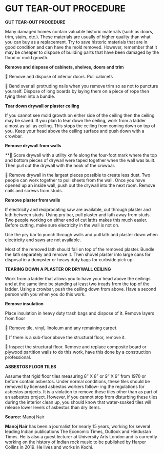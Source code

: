 # GUT TEAR-OUT PROCEDURE

**GUT TEAR-OUT PROCEDURE**

Many damaged homes contain valuable historic materials \(such as doors, trim, stairs, etc.\). These materials are usually of higher quality than what you can buy as a replacement. Try to save historic materials that are in good condition and can have the mold removed. However, remember that it may be cheaper to dispose of building parts that have been damaged by the flood or mold growth.

**Remove and dispose of cabinets, shelves, doors and trim**

 Remove and dispose of interior doors. Pull cabinets

 Bend over all protruding nails when you remove trim so as not to puncture yourself. Dispose of long boards by laying them on a piece of rope then tying them into a bundle.

**Tear down drywall or plaster ceiling**

If you cannot see mold growth on either side of the ceiling then the ceiling may be saved. If you plan to tear down the ceiling, work from a ladder almost as tall as ceiling. This stops the ceiling from coming down on top of you. Keep your head above the ceiling surface and push down with a crowbar.

**Remove drywall from walls**

_\*\*_ Score drywall with a utility knife along the four-foot mark where the top and bottom pieces of drywall were taped together when the wall was built. Then pull out the drywall with the hook of the crowbar.

 Remove drywall in the largest pieces possible to create less dust. Two people can work together to pull sheets from the wall. Once you have opened up an inside wall, push out the drywall into the next room. Remove nails and screws from studs.

**Remove plaster from walls**

If electricity and reciprocating saw are available, cut through plaster and lath between studs. Using pry bar, pull plaster and lath away from studs. Two people working on either end of cut laths makes this much easier. Before cutting, make sure electricity in the wall is not on.

Use the pry bar to punch through walls and pull lath and plaster down when electricity and saws are not available.

Most of the removed lath should fall on top of the removed plaster. Bundle the lath separately and remove it. Then shovel plaster into large cans for disposal in a dumpster or heavy duty bags for curbside pick up.

**TEARING DOWN A PLASTER OR DRYWALL CEILING**

Work from a ladder that allows you to have your head above the ceilings and at the same time be standing at least two treads from the top of the ladder. Using a crowbar, push the ceiling down from above. Have a second person with you when you do this work.

**Remove insulation**

Place insulation in heavy duty trash bags and dispose of it. Remove layers from floor

 Remove tile, vinyl, linoleum and any remaining carpet.

 If there is a sub-floor above the structural floor, remove it.

 Inspect the structural floor. Remove and replace composite board or plywood partition walls to do this work, have this done by a construction professional.

**ASBESTOS FLOOR TILES**

Assume that rigid floor tiles measuring 8” X 8” or 9” X 9” from 1970 or before contain asbestos. Under normal conditions, these tiles should be removed by licensed asbestos workers follow- ing the regulations for asbestos projects. It is a violation to remove these tiles other than as part of an asbestos project. However, if you cannot stop from disturbing these tiles during the interior clean up, you should know that water-soaked tiles will release lower levels of asbestos than dry items.

**Source:** Manoj Nair

**Manoj Nair** has been a journalist for nearly 15 years, working for several leading Indian publications The Economic Times, Outlook and Hindustan Times. He is also a guest lecturer at University Arts London and is currently working on the history of Indian rock music to be published by Harper Collins in 2019. He lives and works in Kochi.

